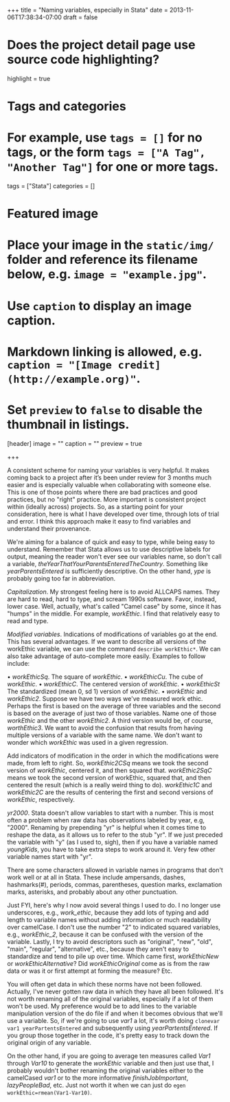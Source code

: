 +++
title = "Naming variables, especially in Stata"
date = 2013-11-06T17:38:34-07:00
draft = false

# Does the project detail page use source code highlighting?
highlight = true

# Tags and categories
# For example, use `tags = []` for no tags, or the form `tags = ["A Tag", "Another Tag"]` for one or more tags.
tags = ["Stata"]
categories = []

# Featured image
# Place your image in the `static/img/` folder and reference its filename below, e.g. `image = "example.jpg"`.
# Use `caption` to display an image caption.
#   Markdown linking is allowed, e.g. `caption = "[Image credit](http://example.org)"`.
# Set `preview` to `false` to disable the thumbnail in listings.
[header]
image = ""
caption = ""
preview = true

+++

A consistent scheme for naming your variables is very helpful. It makes coming back to a project after it’s been under review for 3 months much easier and is especially valuable when collaborating with someone else. This is one of those points where there are bad practices and good practices, but no "right" practice. More important is consistent project within (ideally across) projects. So, as a starting point for your consideration, here is what I have developed over time, through lots of trial and error. I think this approach make it easy to find variables and understand their provenance.<!--more-->

We're aiming for a balance of quick and easy to type, while being easy to understand. Remember that Stata allows us to use descriptive labels for output, meaning the reader won't ever see our variables name, so don't call a variable, _theYearThatYourParentsEnteredTheCountry_. Something like _yearParentsEntered_ is sufficiently descriptive. On the other hand, _ype_ is probably going too far in abbreviation.

_Capitalization_. My strongest feeling here is to avoid ALLCAPS names. They are hard to read, hard to type, and scream 1990s software. Favor, instead, lower case. Well, actually, what's called "Camel case" by some, since it has "humps" in the middle. For example, _workEthic_. I find that relatively easy to read and type.

_Modified variables_. Indications of modifications of variables go at the end. This has several advantages. If we want to describe all versions of the workEthic variable, we can use the command `describe workEthic*`. We can also take advantage of auto-complete more easily. Examples to follow include:

•	_workEthicSq_. The square of _workEthic_.
•	_workEthicCu_. The cube of _workEthic_.
•	_workEthicC_. The centered version of _workEthic_.
•	_workEthicSt_ The standardized (mean 0, sd 1) version of _workEthic_.
•	_workEthic_ and _workEthic2_. Suppose we have two ways we've measured work ethic. Perhaps the first is based on the average of three variables and the second is based on the average of just two of those variables. Name one of those _workEthic_ and the other _workEthic2_. A third version would be, of course, _worthEthic3_. We want to avoid the confusion that results from having multiple versions of a variable with the same name. We don't want to wonder which _workEthic_ was used in a given regression.

Add indicators of modification in the order in which the modifications were made, from left to right. So, _workEthic2CSq_ means we took the second version of _workEthic_, centered it, and then squared that. _workEthic2SqC_ means we took the second version of workEthic, squared that, and then centered the result (which is a really weird thing to do). _workEthic1C_ and _workEthic2C_ are the results of centering the first and second versions of _workEthic_, respectively.

_yr2000_. Stata doesn't allow variables to start with a number. This is most often a problem when raw data has observations labeled by year, e.g, "2000". Renaming by prepending "yr" is helpful when it comes time to reshape the data, as it allows us to refer to the stub "yr". If we just preceded the variable with "y" (as I used to, sigh), then if you have a variable named _youngKids_, you have to take extra steps to work around it. Very few other variable names start with "yr".

There are some characters allowed in variable names in programs that don't work well or at all in Stata. These include ampersands, dashes, hashmarks(#), periods, commas, parentheses, question marks, exclamation marks, asterisks, and probably about any other punctuation.

Just FYI, here's why I now avoid several things I used to do. I no longer use underscores, e.g., _work_ethic_, because they add lots of typing and add length to variable names without adding information or much readability over camelCase. I don't use the number "2" to indicated squared variables, e.g., _workEthic_2_, because it can be confused with the version of the variable. Lastly, I try to avoid descriptors such as "original", "new", "old", "main", "regular", "alternative", etc., because they aren't easy to standardize and tend to pile up over time. Which came first, _workEthicNew_ or _workEthicAlternative_? Did _workEthicOriginal_ come as is from the raw data or was it or first attempt at forming the measure? Etc.

You will often get data in which these norms have not been followed. Actually, I've never gotten raw data in which they have all been followed. It's not worth renaming all of the original variables, especially if a lot of them won't be used. My preference would be to add lines to the variable manipulation version of the do file if and when it becomes obvious that we'll use a variable. So, if we're going to use _var1_ a lot, it's worth doing `clonevar var1 yearPartentsEntered` and subsequently using _yearPartentsEntered_. If you group those together in the code, it's pretty easy to track down the original origin of any variable.

On the other hand, if you are going to average ten measures called _Var1_ through _Var10_ to generate the _workEthic_ variable and then just use that, I probably wouldn't bother renaming the original variables either to the camelCased _var1_ or to the more informative _finishJobImportant_, _lazyPeopleBad_, etc. Just not worth it when we can just do `egen workEthic=rmean(Var1-Var10)`.
